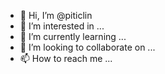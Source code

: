 - 👋 Hi, I’m @piticlin
- 👀 I’m interested in ...
- 🌱 I’m currently learning ...
- 💞️ I’m looking to collaborate on ...
- 📫 How to reach me ...

<!---
piticlin/piticlin is a ✨ special ✨ repository because its `README.md` (this file) appears on your GitHub profile.
You can click the Preview link to take a look at your changes.
--->
